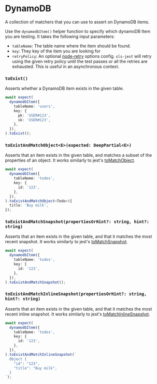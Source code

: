 # DynamoDB

A collection of matchers that you can use to assert on DynamoDB items.

Use the `dynamodbItem()` helper function to specify which dynamoDB Item you are testing. It takes the following input parameters:

- `tableName`: The table name where the item should be found.
- `key`: They key of the item you are looking for
- `retryPolicy`: An optional [node-retry](https://github.com/tim-kos/node-retry) options config. `sls-jest` will retry using the given retry policy until the test passes or all the retries are exhausted. This is useful in an asynchronous context.

### `toExist()`

Asserts whether a DynamoDB item exists in the given table.

```typescript
await expect(
  dynamodbItem({
    tableName: 'users',
    key: {
      pk: 'USER#123',
      sk: 'USER#123',
    },
  }),
).toExist();
```

### `toExistAndMatchObject<E>(expected: DeepPartial<E>)`

Asserts that an item exists in the given table, and matches a subset of the properties of an object. It works similarly to jest's [toMatchObject](https://jestjs.io/docs/expect#tomatchobjectobject).

```typescript
await expect(
  dynamodbItem({
    tableName: 'todos',
    key: {
      id: '123',
    },
  }),
).toExistAndMatchObject<Todo>({
  title: 'Buy milk',
});
```

### `toExistAndMatchSnapshot(propertiesOrHint?: string, hint?: string)`

Asserts that an item exists in the given table, and that it matches the most recent snapshot. It works similarly to jest's [toMatchSnapshot](https://jestjs.io/docs/expect#tomatchsnapshotpropertymatchers-hint).

```typescript
await expect(
  dynamodbItem({
    tableName: 'todos',
    key: {
      id: '123',
    },
  }),
).toExistAndMatchSnapshot();
```

### `toExistAndMatchInlineSnapshot(propertiesOrHint?: string, hint?: string)`

Asserts that an item exists in the given table, and that it matches the most recent inline snapshot. It works similarly to jest's [toMatchInlineSnapshot](https://jestjs.io/docs/expect#tomatchinlinesnapshotpropertymatchers-inlinesnapshot).

```typescript
await expect(
  dynamodbItem({
    tableName: 'todos',
    key: {
      id: '123',
    },
  }),
).toExistAndMatchInlineSnapshot(`
  Object {
    "id": "123",
    "title": "Buy milk",
  }
`);
```
